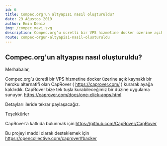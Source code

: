 ```yaml
---
id: 6
title: Compec.org'un altyapısı nasıl oluşturuldu?
date: 29 Ağustos 2019
author: Emin Deniz
img: /compec_mavi.svg
description: Compec.org’u ücretli bir VPS hizmetine docker üzerine açık kaynaklı bir heroku alternatifi olan CapRover ( https://caprover.com/ ) kurarak ayağa kaldırdık. CapRover bize tek tuşla kurabileceğimiz bir düzine uygulama sunuyor.
route: compec-orgun-altyapisi-nasil-olusturuldu
---
```

## Compec.org'un altyapısı nasıl oluşturuldu?

Merhabalar,  

Compec.org’u ücretli bir VPS hizmetine docker üzerine açık kaynaklı bir heroku alternatifi olan CapRover ( https://caprover.com/ ) kurarak ayağa kaldırdık. CapRover bize tek tuşla kurabileceğimiz bir düzine uygulama sunuyor. https://caprover.com/docs/one-click-apps.html  

Detayları ileride tekrar paylaşacağız.

Teşekkürler

CapRover’a katkıda bulunmak için https://github.com/CapRover/CapRover

Bu projeyi maddi olarak desteklemek için https://opencollective.com/caprover#backer